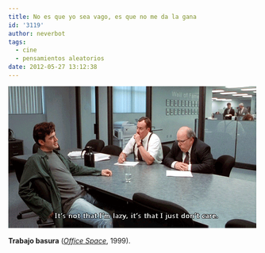 ```yaml
---
title: No es que yo sea vago, es que no me da la gana
id: '3119'
author: neverbot
tags:
  - cine
  - pensamientos aleatorios
date: 2012-05-27 13:12:38
---
```


![](./no-es-que-yo-sea-vago-es-que-no-me-da-la-gana/trabajo_basura.gif "trabajo basura")

**Trabajo basura** (_[Office Space](http://www.imdb.com/title/tt0151804/)_, 1999).